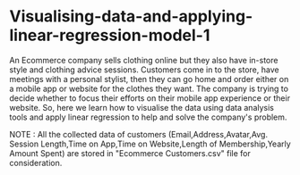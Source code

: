# Visualising-data-and-applying-linear-regression-model-1
An Ecommerce company sells clothing online but they also have in-store style and clothing advice sessions. Customers come in to the store, have meetings with a personal stylist, then they can go home and order either on a mobile app or website for the clothes they want.  The company is trying to decide whether to focus their efforts on their mobile app experience or their website. So, here we learn how to visualise the data using data analysis tools and apply linear regression to help and solve the company's problem.

NOTE : All the collected data of customers (Email,Address,Avatar,Avg. Session Length,Time on App,Time on Website,Length of Membership,Yearly Amount Spent) are stored in "Ecommerce Customers.csv" file for consideration.
